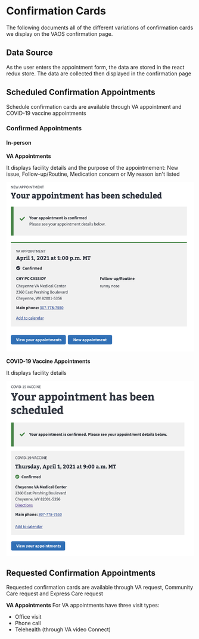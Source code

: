 # Confirmation Cards
The following documents all of the different variations of confirmation cards we display on the VAOS confirmation page.

## Data Source
As the user enters the appointment form, the data are stored in the react redux store. The data are collected then displayed in the confirmation page

## Scheduled Confirmation Appointments
Schedule confirmation cards are available through VA appointment and COVID-19 vaccine appointments

### Confirmed Appointments

#### In-person 

**VA Appointments**

It displays facility details and the purpose of the appointmement: New issue, Follow-up/Routine, Medication concern or My reason isn't listed

![confirmed-va](confirmation-cards/confirmation-scheduled-va.png)


**COVID-19 Vaccine Appointments**

It displays facility details

![confirmed-expresscare](confirmation-cards/confirmation-scheduled-express-care.png)


## Requested Confirmation Appointments
Requested confirmation cards are available through VA request, Community Care request and Express Care request

**VA Appointments** 
For VA appointments have three visit types:
 * Office visit
 * Phone call
 * Telehealth (through VA video Connect)
